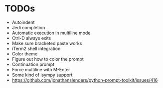 # TODOs

- Autoindent
- Jedi completion
- Automatic execution in multiline mode
- Ctrl-D always exits
- Make sure bracketed paste works
- iTerm2 shell integration
- Color theme
- Figure out how to color the prompt
- Continuation prompt
- Force multiline with M-Enter
- Some kind of isympy support
- https://github.com/jonathanslenders/python-prompt-toolkit/issues/416
